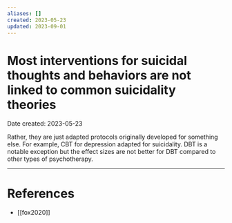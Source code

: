 ```yaml
---
aliases: []
created: 2023-05-23
updated: 2023-09-01
---
```


# Most interventions for suicidal thoughts and behaviors are not linked to common suicidality theories
Date created: 2023-05-23

Rather, they are just adapted protocols originally developed for something else. For example, CBT for depression adapted for suicidality. DBT is a notable exception but the effect sizes are not better for DBT compared to other types of psychotherapy.

---
# References
* [[fox2020]]